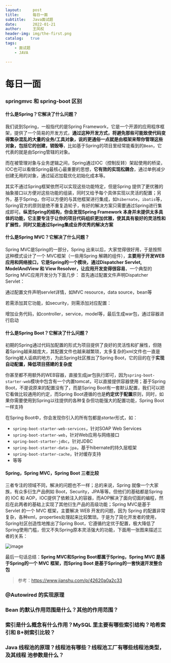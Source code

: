 ```yaml
---
layout:     post
title:      每日一面
subtitle:   Java面试题
date:       2022-01-21
author:     王凤权
header-img: img/the-first.png
catalog:   true
tags:
    - 面试题
    - JAVA 

---
```


# 每日一面

### springmvc 和 spring-boot 区别 

#### 什么是Spring？它解决了什么问题？

我们说到Spring，一般指代的是Spring Framework，它是一个开源的应用程序框架，提供了一个简易的开发方式，**通过这种开发方式，将避免那些可能致使代码变得繁杂混乱的大量的业务/工具对象，说的更通俗一点就是由框架来帮你管理这些对象，包括它的创建，销毁等**，比如基于Spring的项目里经常能看到的`Bean`，它代表的就是由Spring管辖的对象。

而在被管理对象与业务逻辑之间，Spring通过IOC（控制反转）架起使用的桥梁，IOC也可以看做Spring最核心最重要的思想，**它有效的实现松耦合**，通过单例减少创建无用的对象，通过延迟加载优化初始化成本等。

其实不通过Spring框架依然可以实现这些功能特定，但是Spring 提供了更优雅的抽象接口以方便对这些功能的组装，同时又给予每个具体实现以灵活的配置；另外，基于Spring，你可以方便的与其他框架进行集成，如`hibernate`，`ibatis`等，Spring官方的原则是绝不重复造轮子，有好的解决方案只需要通过Spring进行集成即可。**纵览Spring的结构，你会发现Spring Framework 本身并未提供太多具体的功能，它主要专注于让你的项目代码组织更加优雅，使其具有极好的灵活性和扩展性，同时又能通过Spring集成业界优秀的解决方案**

#### 什么是Spring MVC？它解决了什么问题？

Spring MVC是Spring的一部分，Spring 出来以后，大家觉得很好用，于是按照这种模式设计了一个 MVC框架（一些用Spring 解耦的组件），**主要用于开发WEB应用和网络接口，它是Spring的一个模块，通过Dispatcher Servlet, ModelAndView 和 View Resolver，让应用开发变得很容易**，一个典型的Spring MVC应用开发分为下面几步：
 首先通过配置文件声明Dispatcher Servlet：

通过配置文件声明servlet详情，如MVC resource，data source，bean等

若需添加其它功能，如security，则需添加对应配置：

增加业务代码，如controller，service，model等，最后生成war包，通过容器进行启动

#### 什么是Spring Boot？它解决了什么问题？

初期的Spring通过代码加配置的形式为项目提供了良好的灵活性和扩展性，但随着Spring越来越庞大，其配置文件也越来越繁琐，太多复杂的xml文件也一直是Spring被人诟病的地方，为此Spring社区推出了Spring Boot，它的目的在于**实现自动配置，降低项目搭建的复杂度**

你甚至都不用额外的WEB容器，直接生成jar包执行即可，因为`spring-boot-starter-web`模块中包含有一个内置tomcat，可以直接提供容器使用；基于Spring Boot，不是说原来的配置没有了，而是Spring Boot有一套默认配置，我们可以把它看做比较通用的约定，而Spring Boot遵循的也是**约定优于配置**原则，同时，如果你需要使用到Spring以往提供的各种复杂但功能强大的配置功能，Spring Boot一样支持

在Spring Boot中，你会发现你引入的所有包都是*starter*形式，如：

- `spring-boot-starter-web-services`，针对SOAP Web Services
- `spring-boot-starter-web`，针对Web应用与网络接口
- `spring-boot-starter-jdbc`，针对JDBC
- `spring-boot-starter-data-jpa`，基于hibernate的持久层框架
- `spring-boot-starter-cache`，针对缓存支持
- 等等

#### Spring，Spring MVC，Spring Boot 三者比较

三者专注的领域不同，解决的问题也不一样；总的来说，Spring 就像一个大家族，有众多衍生产品例如 Boot，Security，JPA等等。但他们的基础都是Spring 的 IOC 和 AOP，IOC提供了依赖注入的容器，而AOP解决了面向切面的编程，然后在此两者的基础上实现了其他衍生产品的高级功能；Spring MVC是基于 Servlet 的一个 MVC 框架，主要解决 WEB 开发的问题，因为 Spring 的配置非常复杂，各种xml，properties处理起来比较繁琐。于是为了简化开发者的使用，Spring社区创造性地推出了Spring Boot，它遵循约定优于配置，极大降低了Spring使用门槛，但又不失Spring原本灵活强大的功能，下面用一张图来描述三者的关系：

![image](https://user-images.githubusercontent.com/43489916/150894010-efec339c-0eba-4721-90bd-4b9b08999d3b.png)

最后一句话总结：**Spring MVC和Spring Boot都属于Spring，Spring MVC 是基于Spring的一个 MVC 框架，而Spring Boot 是基于Spring的一套快速开发整合包**

> 参考：https://www.jianshu.com/p/42620a0a2c33

### @Autowired 的实现原理 



### Bean 的默认作用范围是什么？其他的作用范围？ 



### 索引是什么概念有什么作用？MySQL 里主要有哪些索引结构？哈希索引和 B+树索引比较？ 



### Java 线程池的原理？线程池有哪些？线程池工厂有哪些线程池类型，及其线程 池参数是什么？
